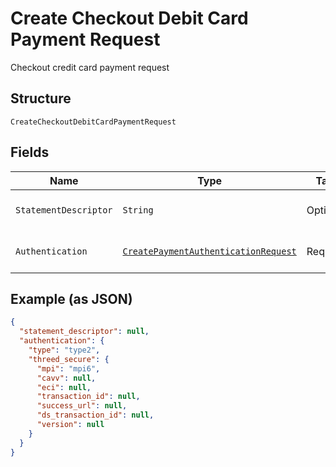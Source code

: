 
# Create Checkout Debit Card Payment Request

Checkout credit card payment request

## Structure

`CreateCheckoutDebitCardPaymentRequest`

## Fields

| Name | Type | Tags | Description | Getter | Setter |
|  --- | --- | --- | --- | --- | --- |
| `StatementDescriptor` | `String` | Optional | Card invoice text descriptor | String getStatementDescriptor() | setStatementDescriptor(String statementDescriptor) |
| `Authentication` | [`CreatePaymentAuthenticationRequest`](/doc/models/create-payment-authentication-request.md) | Required | Creates payment authentication | CreatePaymentAuthenticationRequest getAuthentication() | setAuthentication(CreatePaymentAuthenticationRequest authentication) |

## Example (as JSON)

```json
{
  "statement_descriptor": null,
  "authentication": {
    "type": "type2",
    "threed_secure": {
      "mpi": "mpi6",
      "cavv": null,
      "eci": null,
      "transaction_id": null,
      "success_url": null,
      "ds_transaction_id": null,
      "version": null
    }
  }
}
```

